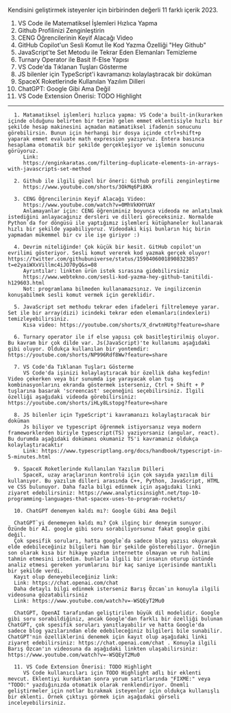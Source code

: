 Kendisini geliştirmek isteyenler için birbirinden değerli 11 farklı içerik 2023. 
 1. VS Code ile Matematiksel İşlemleri Hızlıca Yapma
 2. Github Profilinizi Zenginleştirin
 3. CENG Öğrencilerinin Keyif Alacağı Video
 4. GitHub Copilot'un Sesli Komut İle Kod Yazma Özelliği "Hey Github"
 5. JavaScript'te Set Metodu ile Tekrar Eden Elemanları Temizleme
 6. Turnary Operator ile Basit If-Else Yapısı
 7. VS Code'da Tıklanan Tuşları Gösterme
 8. JS bilenler için TypeScript'i kavramanızı kolaylaştıracak bir doküman
 9. SpaceX Roketlerinde Kullanılan Yazılım Dilleri
 10. ChatGPT: Google Gibi Ama Değil
 11. VS Code Extension Önerisi: TODO Highlight
 
---

      1. Matamatiksel işlemleri hızlıca yapma: VS Code'a built-in(kurarken içinde olduğunu belirten bir terim) gelen emmet eklentisiyle hızlı bir şekilde hesap makinesini açmadan matamatiksel ifadenin sonucunu görebilirsin. Bunun için herhangi bir dosya içinde ctrl+shift+p yaparak emmet evaluate math expression yazıyoruz. Entera basınca hesaplama otomatik bir şekilde gerçekleşiyor ve işlemin sonucunu görüyoruz.
         Link:
         https://enginkaratas.com/filtering-duplicate-elements-in-arrays-with-javascripts-set-method

      2. Github ile ilgili güzel bir öneri: Github profili zenginleştirme
         https://www.youtube.com/shorts/3OkMq6Pi8Kk

      3. CENG Öğrencilerinin Keyif Alacağı Video:
         https://www.youtube.com/watch?v=0MhVkKHYUAY
         Anlamayanlar için: CENG öğreniminiz boyunca videoda ne anlatılmak istediğini anlayacağınız dersleri ve dilleri göreceksiniz. Normalde Python`da for döngüsü ile yaptığımız işlemleri kütüphaneler kullanarak hızlı bir şekilde yapabiliyoruz. Videodaki kişi bunların hiç birin yapmadan mükemmel bir cv ile işe giriyor :)

      4. Devrim niteliğinde! Çok küçük bir kesit. GitHub copilot'un evrilimi gösteriyor. Sesli komut vererek kod yazmak gerçek oluyor! https://twitter.com/githubuniverse/status/1590406001890832385?t=e2yaiWXxVillmc4iJO70yQ&s=08
         Ayrıntılar: linkten ürün istek sırasına gidebilirsiniz
         https://www.webtekno.com/sesli-kod-yazma-hey-github-tanitildi-h129603.html
         Not: programlama bilmeden kullanamazsınız. Ve ingilizcenin konuşabilmek sesli komut vermek için gereklidir.

      5. JavaScript set methodu tekrar eden ifadeleri filtrelemeye yarar. Set ile bir array(dizi) icindeki tekrar eden elemanları(indexleri) temizleyebilirsiniz.
         Kısa video: https://youtube.com/shorts/X_drwtnHUtg?feature=share

      6. Turnary operator ile if else yapısı çok basitleştirilmiş oluyor. Bu kavram bir çok dilde var. Js(JavaScript)'te kullanımı aşağıdaki gibi oluyor. Oldukça kullanılan bir yontemdir: https://youtube.com/shorts/NP996Rdf8Ww?feature=share

      7. VS Code'da Tıklanan Tuşları Gösterme
         VS Code'da işinizi kolaylaştıracak bir özellik daha keşfedin! Video çekerken veya bir sunumda işe yarayacak olan tuş kombinasyonlarını ekranda göstermek isterseniz, Ctrl + Shift + P tuşlarına basarak 'screencast' seçeneğini seçebilirsiniz. İlgili özelliği aşağıdaki videoda görebilirsiniz: https://youtube.com/shorts/iHLy8Lstopg?feature=share

      8. JS bilenler için TypeScript'i kavramanızı kolaylaştıracak bir doküman
         Js biliyor ve typescript öğrenmek istiyorsanız veya modern frameworklerden biriyle typescript(TS) yaziyorsaniz (angular, react). Bu durumda aşağıdaki dokümanı okumaniz TS'i kavramaniz oldukça kolaylaştıracaktır
         Link: https://www.typescriptlang.org/docs/handbook/typescript-in-5-minutes.html

      9. SpaceX Roketlerinde Kullanılan Yazılım Dilleri
         SpaceX, uzay araçlarının kontrolü için çok sayıda yazılım dili kullanıyor. Bu yazılım dilleri arasında C++, Python, JavaScript, HTML ve CSS bulunuyor. Daha fazla bilgi edinmek için aşağıdaki linki ziyaret edebilirsiniz: https://www.analyticsinsight.net/top-10-programming-languages-that-spacex-uses-to-program-rockets/

      10. ChatGPT denemyen kaldı mı?: Google Gibi Ama Değil

      ChatGPT`yi denemeyen kaldı mı? Çok ilginç bir deneyim sunuyor. Özünde bir AI. google gibi soru sorabiliyorsunuz fakat google gibi değil. 
      Çok spesifik soruları, hatta google`da sadece blog yazısı okuyarak elde edebileceğiniz bilgileri ham bir şekilde gösterebiliyor. Örneğin son olarak kısa bir hikaye yazdım internette olmayan ve ruh halimi tahmin etmesini istedim. bunlarla ilgili bir insanın oturup üstünde analiz etmesi gereken yorumlarını bir kaç saniye içerisinde mantıklı bir şekilde verdi.
      Kayıt olup deneyebileceğiniz link:
      Link: https://chat.openai.com/chat
      Daha detaylı bilgi edinmek isterseniz Barış Özcan`ın konuyla ilgili videosuna gözatabilirsiniz
      Link: https://www.youtube.com/watch?v=-WSQEyT2Mu0

      ChatGPT, OpenAI tarafından geliştirilen büyük dil modelidir. Google gibi soru sorabildiğiniz, ancak Google'dan farklı bir özelliği bulunan ChatGPT, çok spesifik soruları yanıtlayabilir ve hatta Google'da sadece blog yazılarından elde edebileceğiniz bilgileri bile sunabilir. ChatGPT'nin özelliklerini denemek için kayıt olup aşağıdaki linki ziyaret edebilirsiniz: https://chat.openai.com/chat . Konuyla ilgili Barış Özcan'ın videosuna da aşağıdaki linkten ulaşabilirsiniz: https://www.youtube.com/watch?v=-WSQEyT2Mu0

      11. VS Code Extension Önerisi: TODO Highlight
         VS Code kullanıcıları için TODO Highlight adlı bir eklenti mevcut. Eklentiyi kurduktan sonra yorum satırlarında "FIXME:" veya "TODO:" yazdığınızda otomatik olarak renklendiriyor. Önemli geliştirmeler için notlar bırakmak isteyenler için oldukça kullanışlı bir eklenti. Örnek çıktıyı görmek için aşağıdaki görseli inceleyebilirsiniz.
